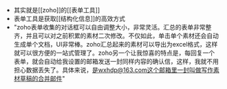 - 其实就是[[zoho]]的[[表单工具]]
- 表单工具是获取[[结构化信息]]的高效方式
- "zoho表单收集的对话框可以自由调整大小，非常灵活。汇总的表单非常整齐，并且可以对之前积累的素材二次修改。不仅如此，单击单个素材还会自动生成单个文档，UI非常棒。zoho汇总起来的素材可以导出为excel格式，这样就可以很方便的一站式管理了。zoho另一个让我惊喜的特点是，每回复一个表单，就会自动给我设置的邮箱发送一封同样内容的确认信，这样，我就不用担心数据丢失了。具体来说，是wxhdp@163.com这个邮箱里一封叫做写作素材草稿的合并邮件"
